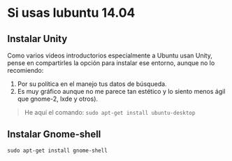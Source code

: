 
# Si usas lubuntu 14.04
## Instalar Unity
Como varios videos introductorios especialmente a Ubuntu usan Unity, pense en compartirles la opción para instalar ese entorno, aunque no lo recomiendo:
1. Por su política en el manejo tus datos de búsqueda.
2. Es muy gráfico aunque no me parece tan estético y lo siento menos ágil que gnome-2, lxde y otros).
> He aquí el comando:
 `sudo apt-get install ubuntu-desktop`

## Instalar Gnome-shell
`sudo apt-get install gnome-shell`
